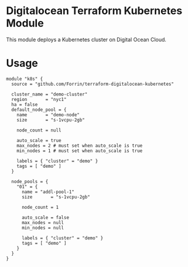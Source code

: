 # Digitalocean Terraform Kubernetes Module

This module deploys a Kubernetes cluster on Digital Ocean Cloud.

# Usage

```hcl
module "k8s" {
  source = "github.com/Forrin/terraform-digitalocean-kubernetes"

  cluster_name = "demo-cluster"
  region       = "nyc1"
  ha = false
  default_node_pool = {
    name       = "demo-node"
    size       = "s-1vcpu-2gb"

    node_count = null

    auto_scale = true
    max_nodes = 2 # must set when auto_scale is true
    min_nodes = 1 # must set when auto_scale is true

    labels = { "cluster" = "demo" }
    tags = [ "demo" ]
  }

  node_pools = {
    "01" = {
      name = "addl-pool-1"
      size       = "s-1vcpu-2gb"

      node_count = 1

      auto_scale = false
      max_nodes = null
      min_nodes = null

      labels = { "cluster" = "demo" }
      tags = [ "demo" ]
    }
  }
}
```
